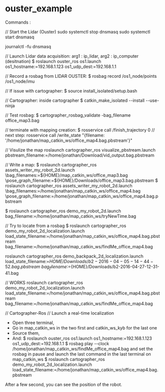 # ouster_example

Commands :

// Start the Lidar (Ouster)
sudo systemctl stop dnsmasq
sudo systemctl start dnsmasq

journalctl -fu dnsmasq

// Launch Lidar data acquisition: arg1 : ip_lidar, arg2 : ip_computer (desitnation)
$ roslaunch ouster_ros os1.launch os1_hostname:=192.168.1.123 os1_udp_dest:=192.168.1.1

// Record a rosbag from LIDAR OUSTER:
$ rosbag record /os1_node/points /os1_node/imu


// If issue with cartographer:
$ source install_isolated/setup.bash

// Cartographer:
inside cartographer
$ catkin_make_isolated --install --use-ninja

// Test rosbag:
$ cartographer_rosbag_validate -bag_filename office_map3.bag

// terminate with mapping creation:
$ rosservice call /finish_trajectory 0
// next step:
rosservice call /write_state "{filename: '/home/jonathan/map_catkin_ws/office_map4.bag.pbstream'}"

// Visulize the map
roslaunch cartographer_ros visualize_pbstream.launch pbstream_filename:=/home/jonathan/Download/vid_output.bag.pbstream

// Write a map:
$ roslaunch cartographer_ros assets_writer_my_robot_2d.launch \bag_filenames:=${HOME}/map_catkin_ws/office_map3.bag \pose_graph_filename:=${HOME}/Downloads/office_map3.bag.pbstream
$ roslaunch cartographer_ros assets_writer_my_robot_2d.launch \bag_filenames:=/home/jonathan/map_catkin_ws/office_map4.bag \pose_graph_filename:=/home/jonathan/map_catkin_ws/office_map4.bag.pbstream

$ roslaunch cartographer_ros demo_my_robot_2d.launch bag_filename:=/home/jonathan/map_catkin_ws/tryNewTime.bag

// Try to locate from a rosbag
$ roslaunch cartographer_ros demo_my_robot_2d_localization.launch \
   load_state_filename:=/home/jonathan/map_catkin_ws/office_map4.bag.pbstream \
   bag_filename:=/home/jonathan/map_catkin_ws/findMe_office_map4.bag

   roslaunch cartographer_ros demo_backpack_2d_localization.launch \
   load_state_filename:=${HOME}/Downloads/b2-2016-04-05-14-44-52.bag.pbstream \
   bag_filename:=${HOME}/Downloads/b2-2016-04-27-12-31-41.bag

// WORKS
roslaunch cartographer_ros demo_my_robot_2d_localization.launch    load_state_filename:=/home/jonathan/map_catkin_ws/office_map4.bag.pbstream bag_filename:=/home/jonathan/map_catkin_ws/findMe_office_map4.bag

// Cartographer-Ros
// Launch a real-time localization
- Open three terminal,
- Go in map_catkin_ws in the two first and catkin_ws_kyb for the last one
- Source them,
- And:
$ roslaunch ouster_ros os1.launch os1_hostname:=192.168.1.123 os1_udp_dest:=192.168.1.1
$ rosbag play --clock /home/jonathan/map_catkin_ws/findMe_office_map4.bag
and set the rosbag in pause and launch the last command in the last terminal on map_catkin_ws
$ roslaunch cartographer_ros demo_my_robot_2d_localization.launch    load_state_filename:=/home/jonathan/map_catkin_ws/office_map4.bag.pbstream

After a few second, you can see the position of the robot.
